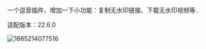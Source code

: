 一个逗音插件，增加一下小功能：复制无水印链接、下载无水印视频等.. 

适配版本：22.6.0

![1665214077516](https://user-images.githubusercontent.com/1235777/194696331-71352820-4ef3-4b44-9305-216e3a861c8e.png)
